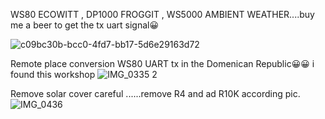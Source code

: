 WS80 ECOWITT , DP1000 FROGGIT , WS5000 AMBIENT WEATHER....buy me a beer to get the tx uart signal😀


![c09bc30b-bcc0-4fd7-bb17-5d6e29163d72](https://github.com/user-attachments/assets/f1b4cd0c-c86b-42c1-8fa6-224bb7c82aa2)

Remote place conversion WS80 UART tx in the Domenican Republic😀😀 i found this workshop
![IMG_0335 2](https://github.com/user-attachments/assets/3bde6385-3ef2-4366-94fb-71e3ae9c9c9b)

Remove solar cover careful ......remove R4 and ad R10K according pic.
![IMG_0436](https://github.com/user-attachments/assets/79319afd-0209-4e28-aa9c-ba1b9e283c1f)
